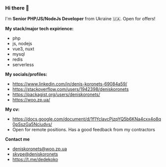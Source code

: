 ### Hi there 👋

I'm **Senior PHP/JS/NodeJs Developer** from Ukraine 🇺🇦. Open for offers! 

**My stack/major tech expirience:**
- php
- js, nodejs
- vue3, nuxt
- mysql
- redis
- serverless

**My socials/profiles:**
- https://www.linkedin.com/in/denis-koronets-69084a59/
- https://stackoverflow.com/users/1942398/deniskoronets
- https://packagist.org/users/deniskoronets/
- https://woo.zp.ua/

**My cv:**
- https://docs.google.com/document/d/1f1YclavcPjzpYQ5b6KNa4cxx4o8q0pSszGa5Nciudvs/
- Open for remote positions. Has a good feedback from my contractors 

**Contact me**
- deniskoronets@woo.zp.ua
- <a href="skype:deniskoronets?chat">skype@deniskoronets</a>
- https://t.me/dedekoko
